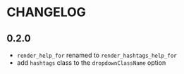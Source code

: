 # CHANGELOG

## 0.2.0

* `render_help_for` renamed to `render_hashtags_help_for`
* add `hashtags` class to the `dropdownClassName` option
